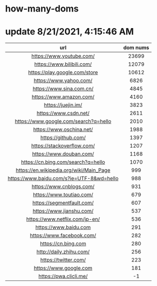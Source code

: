 # how-many-doms

# update 8/21/2021, 4:15:46 AM

url | dom nums
:-: | :-:
https://www.youtube.com/ | 23699
https://www.bilibili.com/ | 12079
https://play.google.com/store | 10612
https://www.yahoo.com/ | 6826
https://www.sina.com.cn/ | 4845
https://www.amazon.com/ | 4160
https://juejin.im/ | 3823
https://www.csdn.net/ | 2611
https://www.google.com/search?q=hello | 2010
https://www.oschina.net/ | 1988
https://github.com/ | 1397
https://stackoverflow.com/ | 1207
https://www.douban.com/ | 1168
https://cn.bing.com/search?q=hello | 1070
https://en.wikipedia.org/wiki/Main_Page | 999
https://www.baidu.com/s?ie=UTF-8&wd=hello | 988
https://www.cnblogs.com/ | 931
https://www.toutiao.com/ | 679
https://segmentfault.com/ | 607
https://www.jianshu.com/ | 537
https://www.netflix.com/jp-en/ | 536
https://www.baidu.com | 291
https://www.facebook.com/ | 282
https://cn.bing.com | 280
http://daily.zhihu.com/ | 256
https://twitter.com/ | 223
https://www.google.com | 181
https://pwa.clicli.me/ | -1
